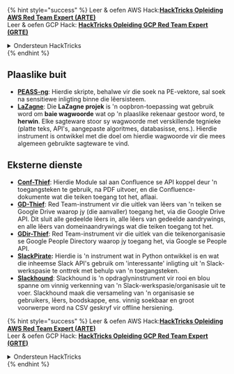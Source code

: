 {% hint style="success" %}
Leer & oefen AWS Hack:<img src="/.gitbook/assets/arte.png" alt="" data-size="line">[**HackTricks Opleiding AWS Red Team Expert (ARTE)**](https://training.hacktricks.xyz/courses/arte)<img src="/.gitbook/assets/arte.png" alt="" data-size="line">\
Leer & oefen GCP Hack: <img src="/.gitbook/assets/grte.png" alt="" data-size="line">[**HackTricks Opleiding GCP Red Team Expert (GRTE)**<img src="/.gitbook/assets/grte.png" alt="" data-size="line">](https://training.hacktricks.xyz/courses/grte)

<details>

<summary>Ondersteun HackTricks</summary>

* Controleer die [**inskrywingsplanne**](https://github.com/sponsors/carlospolop)!
* **Sluit aan by die** 💬 [**Discord-groep**](https://discord.gg/hRep4RUj7f) of die [**telegram-groep**](https://t.me/peass) of **volg** ons op **Twitter** 🐦 [**@hacktricks\_live**](https://twitter.com/hacktricks\_live)**.**
* **Deel hacktruuks deur PR's in te dien by die** [**HackTricks**](https://github.com/carlospolop/hacktricks) en [**HackTricks Cloud**](https://github.com/carlospolop/hacktricks-cloud) github-opslag.

</details>
{% endhint %}


## **Plaaslike buit**

* [**PEASS-ng**](https://github.com/carlospolop/PEASS-ng): Hierdie skripte, behalwe vir die soek na PE-vektore, sal soek na sensitiewe inligting binne die lêersisteem.
* [**LaZagne**](https://github.com/AlessandroZ/LaZagne): Die **LaZagne projek** is 'n oopbron-toepassing wat gebruik word om **baie wagwoorde** wat op 'n plaaslike rekenaar gestoor word, te **herwin**. Elke sagteware stoor sy wagwoorde met verskillende tegnieke (platte teks, API's, aangepaste algoritmes, databasisse, ens.). Hierdie instrument is ontwikkel met die doel om hierdie wagwoorde vir die mees algemeen gebruikte sagteware te vind.

## **Eksterne dienste**

* [**Conf-Thief**](https://github.com/antman1p/Conf-Thief): Hierdie Module sal aan Confluence se API koppel deur 'n toegangsteken te gebruik, na PDF uitvoer, en die Confluence-dokumente wat die teiken toegang tot het, aflaai.
* [**GD-Thief**](https://github.com/antman1p/GD-Thief): Red Team-instrument vir die uitlek van lêers van 'n teiken se Google Drive waarop jy (die aanvaller) toegang het, via die Google Drive API. Dit sluit alle gedeelde lêers in, alle lêers van gedeelde aandrywings, en alle lêers van domeinaandrywings wat die teiken toegang tot het.
* [**GDir-Thief**](https://github.com/antman1p/GDir-Thief): Red Team-instrument vir die uitlek van die teikenorganisasie se Google People Directory waarop jy toegang het, via Google se People API.
* [**SlackPirate**](https://github.com/emtunc/SlackPirate)**:** Hierdie is 'n instrument wat in Python ontwikkel is en wat die inheemse Slack API's gebruik om 'interessante' inligting uit 'n Slack-werkspasie te onttrek met behulp van 'n toegangsteken.
*   [**Slackhound**](https://github.com/BojackThePillager/Slackhound): Slackhound is 'n opdraglyninstrument vir rooi en blou spanne om vinnig verkenning van 'n Slack-werkspasie/organisasie uit te voer. Slackhound maak die versameling van 'n organisasie se gebruikers, lêers, boodskappe, ens. vinnig soekbaar en groot voorwerpe word na CSV geskryf vir offline hersiening.





{% hint style="success" %}
Leer & oefen AWS Hack:<img src="/.gitbook/assets/arte.png" alt="" data-size="line">[**HackTricks Opleiding AWS Red Team Expert (ARTE)**](https://training.hacktricks.xyz/courses/arte)<img src="/.gitbook/assets/arte.png" alt="" data-size="line">\
Leer & oefen GCP Hack: <img src="/.gitbook/assets/grte.png" alt="" data-size="line">[**HackTricks Opleiding GCP Red Team Expert (GRTE)**<img src="/.gitbook/assets/grte.png" alt="" data-size="line">](https://training.hacktricks.xyz/courses/grte)

<details>

<summary>Ondersteun HackTricks</summary>

* Controleer die [**inskrywingsplanne**](https://github.com/sponsors/carlospolop)!
* **Sluit aan by die** 💬 [**Discord-groep**](https://discord.gg/hRep4RUj7f) of die [**telegram-groep**](https://t.me/peass) of **volg** ons op **Twitter** 🐦 [**@hacktricks\_live**](https://twitter.com/hacktricks\_live)**.**
* **Deel hacktruuks deur PR's in te dien by die** [**HackTricks**](https://github.com/carlospolop/hacktricks) en [**HackTricks Cloud**](https://github.com/carlospolop/hacktricks-cloud) github-opslag.

</details>
{% endhint %}
